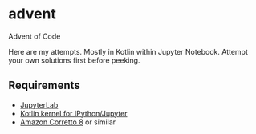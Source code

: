 # advent
Advent of Code

Here are my attempts. Mostly in Kotlin within Jupyter Notebook. Attempt your own solutions first before peeking.

## Requirements

- [JupyterLab](https://github.com/jupyterlab/jupyterlab)
- [Kotlin kernel for IPython/Jupyter](https://github.com/Kotlin/kotlin-jupyter)
- [Amazon Corretto 8](https://docs.aws.amazon.com/corretto/latest/corretto-8-ug/generic-linux-install.html) or similar
